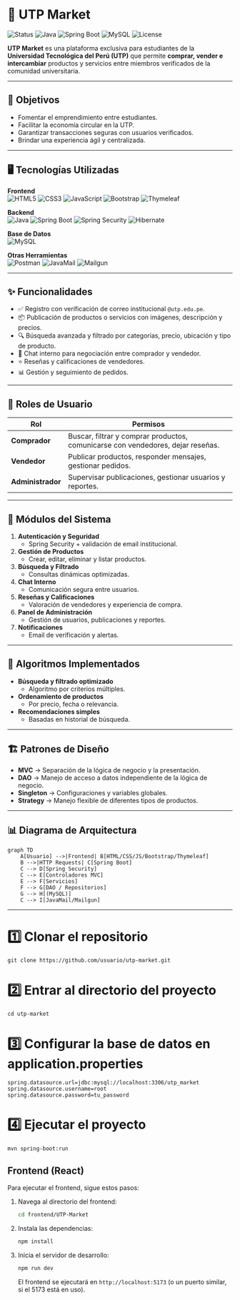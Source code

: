 # 🛒 UTP Market

![Status](https://img.shields.io/badge/status-En%20desarrollo-yellow)
![Java](https://img.shields.io/badge/Java-21-red)
![Spring Boot](https://img.shields.io/badge/Spring%20Boot-3.0-brightgreen)
![MySQL](https://img.shields.io/badge/MySQL-8-blue)
![License](https://img.shields.io/badge/license-Académico-lightgrey)

**UTP Market** es una plataforma exclusiva para estudiantes de la **Universidad Tecnológica del Perú (UTP)** que permite **comprar, vender e intercambiar** productos y servicios entre miembros verificados de la comunidad universitaria.  

---

## 📌 Objetivos

- Fomentar el emprendimiento entre estudiantes.
- Facilitar la economía circular en la UTP.
- Garantizar transacciones seguras con usuarios verificados.
- Brindar una experiencia ágil y centralizada.

---

## 🖥️ Tecnologías Utilizadas

**Frontend**  
![HTML5](https://img.shields.io/badge/HTML5-orange?logo=html5) 
![CSS3](https://img.shields.io/badge/CSS3-blue?logo=css3) 
![JavaScript](https://img.shields.io/badge/JavaScript-yellow?logo=javascript) 
![Bootstrap](https://img.shields.io/badge/Bootstrap-purple?logo=bootstrap) 
![Thymeleaf](https://img.shields.io/badge/Thymeleaf-brightgreen?logo=thymeleaf)

**Backend**  
![Java](https://img.shields.io/badge/Java-red?logo=java)
![Spring Boot](https://img.shields.io/badge/Spring%20Boot-brightgreen?logo=springboot)
![Spring Security](https://img.shields.io/badge/Spring%20Security-darkgreen?logo=springsecurity)
![Hibernate](https://img.shields.io/badge/Hibernate-orange?logo=hibernate)

**Base de Datos**  
![MySQL](https://img.shields.io/badge/MySQL-blue?logo=mysql)

**Otras Herramientas**  
![Postman](https://img.shields.io/badge/Postman-orange?logo=postman)
![JavaMail](https://img.shields.io/badge/JavaMail-grey)
![Mailgun](https://img.shields.io/badge/Mailgun-red?logo=mailgun)

---

## ✨ Funcionalidades

- ✅ Registro con verificación de correo institucional `@utp.edu.pe`.
- 📦 Publicación de productos o servicios con imágenes, descripción y precios.
- 🔍 Búsqueda avanzada y filtrado por categorías, precio, ubicación y tipo de producto.
- 💬 Chat interno para negociación entre comprador y vendedor.
- ⭐ Reseñas y calificaciones de vendedores.
- 📊 Gestión y seguimiento de pedidos.

---

## 👤 Roles de Usuario

| Rol           | Permisos |
|---------------|----------|
| **Comprador** | Buscar, filtrar y comprar productos, comunicarse con vendedores, dejar reseñas. |
| **Vendedor**  | Publicar productos, responder mensajes, gestionar pedidos. |
| **Administrador** | Supervisar publicaciones, gestionar usuarios y reportes. |

---

## 🧩 Módulos del Sistema

1. **Autenticación y Seguridad**
   - Spring Security + validación de email institucional.
2. **Gestión de Productos**
   - Crear, editar, eliminar y listar productos.
3. **Búsqueda y Filtrado**
   - Consultas dinámicas optimizadas.
4. **Chat Interno**
   - Comunicación segura entre usuarios.
5. **Reseñas y Calificaciones**
   - Valoración de vendedores y experiencia de compra.
6. **Panel de Administración**
   - Gestión de usuarios, publicaciones y reportes.
7. **Notificaciones**
   - Email de verificación y alertas.

---

## 📐 Algoritmos Implementados

- **Búsqueda y filtrado optimizado**
  - Algoritmo por criterios múltiples.
- **Ordenamiento de productos**
  - Por precio, fecha o relevancia.
- **Recomendaciones simples**
  - Basadas en historial de búsqueda.

---

## 🏗️ Patrones de Diseño

- **MVC** → Separación de la lógica de negocio y la presentación.
- **DAO** → Manejo de acceso a datos independiente de la lógica de negocio.
- **Singleton** → Configuraciones y variables globales.
- **Strategy** → Manejo flexible de diferentes tipos de productos.

---

## 📊 Diagrama de Arquitectura

```mermaid
graph TD
    A[Usuario] -->|Frontend| B[HTML/CSS/JS/Bootstrap/Thymeleaf]
    B -->|HTTP Requests| C[Spring Boot]
    C --> D[Spring Security]
    C --> E[Controladores MVC]
    E --> F[Servicios]
    F --> G[DAO / Repositorios]
    G --> H[(MySQL)]
    C --> I[JavaMail/Mailgun]
```
---
# 1️⃣ Clonar el repositorio
```
git clone https://github.com/usuario/utp-market.git
```

# 2️⃣ Entrar al directorio del proyecto
```
cd utp-market
```

# 3️⃣ Configurar la base de datos en application.properties
```
spring.datasource.url=jdbc:mysql://localhost:3306/utp_market
spring.datasource.username=root
spring.datasource.password=tu_password
```

# 4️⃣ Ejecutar el proyecto
```
mvn spring-boot:run
```

## Frontend (React)

Para ejecutar el frontend, sigue estos pasos:

1.  Navega al directorio del frontend:
    ```bash
    cd frontend/UTP-Market
    ```
2.  Instala las dependencias:
    ```bash
    npm install
    ```
3.  Inicia el servidor de desarrollo:
    ```bash
    npm run dev
    ```
    El frontend se ejecutará en `http://localhost:5173` (o un puerto similar, si el 5173 está en uso).
